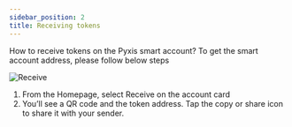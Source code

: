 ```yaml
---
sidebar_position: 2
title: Receiving tokens
---
```


How to receive tokens on the Pyxis smart account? To get the smart account address, please follow below steps

<div id="img-wrapper">
    <img src="/img/pyxis-mobile/Receive.gif" alt="Receive"/>
</div>

1. From the Homepage, select Receive on the account card
2. You’ll see a QR code and the token address. Tap the copy or share icon to share it with your sender.